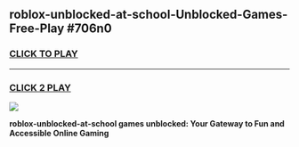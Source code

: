 
## roblox-unblocked-at-school-Unblocked-Games-Free-Play #706n0
<h3>
<a href="https://us.freeplayer.one?title=roblox-unblocked-at-school&ref=9M">CLICK TO PLAY</a></h3>
<hr>

<h3>
<a href="https://us.freeplayer.one?title=roblox-unblocked-at-school&ref=9M">CLICK 2 PLAY</a>
  
</h3>

<a href="https://us.freeplayer.one?title=roblox-unblocked-at-school&ref=9M"><img src="https://clearcache.store/games.png"></a>


**roblox-unblocked-at-school games unblocked: Your Gateway to Fun and Accessible Online Gaming**
